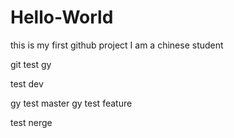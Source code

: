 # Hello-World
this is my first github project
I am a chinese student

git test gy

test dev

gy test master
gy test feature

test nerge
